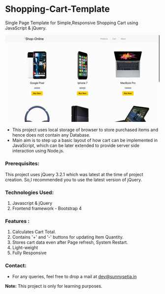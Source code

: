 # Shopping-Cart-Template
Single Page Template for Simple,Responsive Shopping Cart using JavaScript & jQuery.

![desktop screenshot of main application page](main-page-screenshot.png?raw=true)

<ul>
<li>This project uses local storage of browser to store purchased items and hence does not contain any Database.</li>
<li>Main aim is to step up a basic layout of how cart can be implemented in JavaScript, which can be later extended
to provide server side interaction using Node.js.</li>
</ul>

<h3>Prerequisites:</h3>

This project uses jQuery 3.2.1 which was latest at the time of project creation.
So,I recommended you to use the latest version of jQuery.

<h3>Technologies Used:</h3>

1. Javascript & jQuery
3. Frontend framework - Bootstrap 4

<h3>Features :</h3>

1. Calculates Cart Total.
2. Contains '+' and '-' buttons for updating Item Quantity.
3. Stores cart data even after Page refresh, System Restart.
4. Light-weight
5. Fully Responsive

<h3>Contact:</h3>

* For any queries, feel free to drop a mail at dev@sunnysetia.in

<b>Note:</b> This project is only for learning purposes. 
